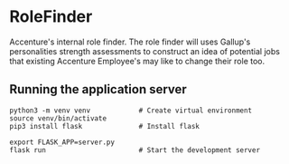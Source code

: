 # RoleFinder
Accenture's internal role finder. The role finder will uses Gallup's personalities strength assessments to 
construct an idea of potential jobs that existing Accenture Employee's may like to change their role too. 



## Running the application server

```
python3 -m venv venv            # Create virtual environment
source venv/bin/activate        
pip3 install flask              # Install flask

export FLASK_APP=server.py      
flask run                       # Start the development server
```
